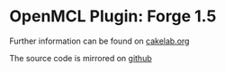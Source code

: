 # OpenMCL Plugin: Forge 1.5


Further information can be found on [cakelab.org](http://homac.cakelab.org/projects/omcl/index.html)

The source code is mirrored on [github](https://github.com/homacs/org.cakelab.omcl.plugins.forge-v15)


